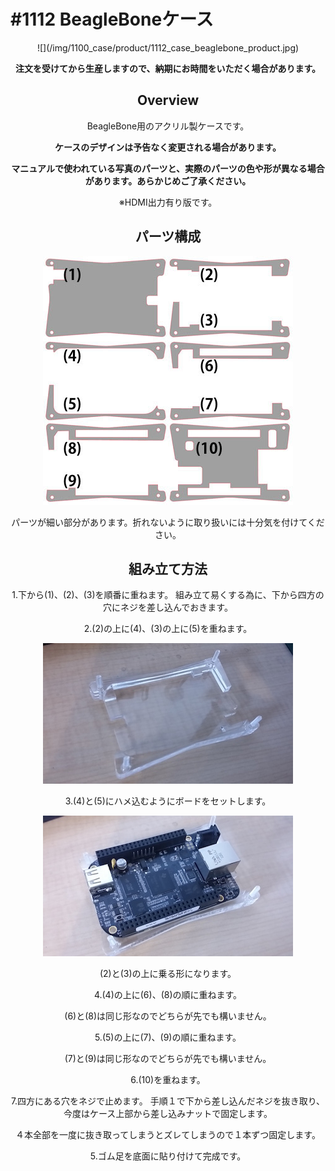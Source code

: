 # #1112 BeagleBoneケース
<center>
![](/img/1100_case/product/1112_case_beaglebone_product.jpg)
<!--COLORME-->

**注文を受けてから生産しますので、納期にお時間をいただく場合があります。**

## Overview
BeagleBone用のアクリル製ケースです。

**ケースのデザインは予告なく変更される場合があります。**

**マニュアルで使われている写真のパーツと、実際のパーツの色や形が異なる場合があります。あらかじめご了承ください。**

※HDMI出力有り版です。

## パーツ構成

![](/img/1100_case/manual/beaglebone_00.jpg)

パーツが細い部分があります。折れないように取り扱いには十分気を付けてください。

## 組み立て方法
1.下から(1)、(2)、(3)を順番に重ねます。
組み立て易くする為に、下から四方の穴にネジを差し込んでおきます。

2.(2)の上に(4)、(3)の上に(5)を重ねます。

![](/img/1100_case/manual/beaglebone_01.jpg)

3.(4)と(5)にハメ込むようにボードをセットします。

![](/img/1100_case/manual/beaglebone_02.jpg)

(2)と(3)の上に乗る形になります。

4.(4)の上に(6)、(8)の順に重ねます。

(6)と(8)は同じ形なのでどちらが先でも構いません。

5.(5)の上に(7)、(9)の順に重ねます。

(7)と(9)は同じ形なのでどちらが先でも構いません。

6.(10)を重ねます。

7.四方にある穴をネジで止めます。
手順１で下から差し込んだネジを抜き取り、今度はケース上部から差し込みナットで固定します。

４本全部を一度に抜き取ってしまうとズレてしまうので１本ずつ固定します。

5.ゴム足を底面に貼り付けて完成です。
